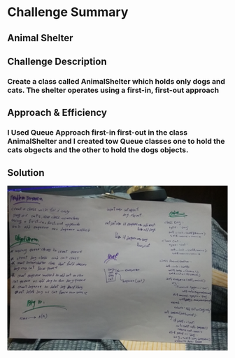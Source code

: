 # Challenge Summary
## Animal Shelter

## Challenge Description
### Create a class called AnimalShelter which holds only dogs and cats. The shelter operates using a first-in, first-out approach

## Approach & Efficiency
### I Used Queue Approach first-in first-out in the class AnimalShelter and I created tow Queue classes one to hold the cats obgects and the other to hold the dogs objects.

## Solution
![image](https://raw.githubusercontent.com/joudi12/data-structures-and-algorithms-python/main/assets/fifo_animal_shelter.jpg)
